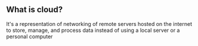 
## What is cloud?

It's a representation of networking of remote servers hosted on the internet to store, manage, and process data instead of using a local server or a personal computer